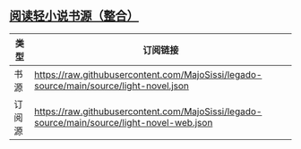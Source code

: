 ## [阅读轻小说书源（整合）](https://github.com/gedoor/legado)

|类型|订阅链接|
|---|---|
|书源|https://raw.githubusercontent.com/MajoSissi/legado-source/main/source/light-novel.json|
|订阅源|https://raw.githubusercontent.com/MajoSissi/legado-source/main/source/light-novel-web.json|
